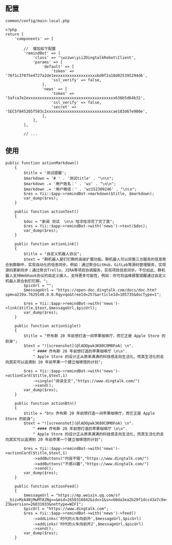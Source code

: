 ## 配置
    common/config/main-local.php 
    
    <?php
    return [
        'components' => [
            
            //  增加如下配置
            'remindBot' => [
                'class' => '\wzzwx\yii2DingtalkRobot\Client',
                'params' => [
                    'default' => [
                        'token' => '76f1c37075e4727a2de1exxxxxxxxxxxxxxxxxxbd0f2a18d025395294d6',
                        'ssl_verify' => false,
                    ],
                    'news' => [
                        'token' => '5afca7e2exxxxxxxxxxxxxxxxxxxxxxxxxxxxxxxxxxxxxx636b5d64b32',
                        'ssl_verify' => false,
                        'secret' => 'SEC5f845205f503c2xxxxxxxxxxxxxxxxxxxxxxxxxxxxcae183d67e980e',
                    ],
                ],
            ],
            
            // ...
## 使用
    public function actionMarkdown()
        {
            $title = '测试提醒';
            $markdown = '# ' . '测试title' . "\n\n";
            $markdown .= '用户姓名：' . 'wz' . "\n\n";
            $markdown .= '用户微信：' . 'wz152309246' . "\n\n";
            $res = Yii::$app->remindBot->markdown($title, $markdown);
            var_dump($res);
        }
    
        public function actionText()
        {
            $doc = "新闻 测试  \n\n 哇凉哇凉完了完了我";
            $res = Yii::$app->remindBot->with('news')->text($doc);
            var_dump($res);
        }
    
        public function actionLink()
        {
            $title = "自定义机器人协议";
            $text = "群机器人是钉钉群的高级扩展功能。群机器人可以将第三方服务的信息聚合到群聊中，实现自动化的信息同步。例如：通过聚合GitHub，GitLab等源码管理服务，实现源码更新同步；通过聚合Trello，JIRA等项目协调服务，实现项目信息同步。不仅如此，群机器人支持Webhook协议的自定义接入，支持更多可能性，例如：你可将运维报警提醒通过自定义机器人聚合到钉钉群。";
            $picUrl = "";
            $messageUrl = "https://open-doc.dingtalk.com/docs/doc.htm?spm=a219a.7629140.0.0.Rqyvqo&treeId=257&articleId=105735&docType=1";
    
            $res = Yii::$app->remindBot->with('news')->link($title,$text,$messageUrl,$picUrl);
            var_dump($res);
        }
    
        public function actionSigle()
        {
            $title = "乔布斯 20 年前想打造一间苹果咖啡厅，而它正是 Apple Store 的前身";
            $text = "![screenshot](@lADOpwk3K80C0M0FoA) \n".
                " #### 乔布斯 20 年前想打造的苹果咖啡厅 \n\n".
                " Apple Store 的设计正从原来满满的科技感走向生活化，而其生活化的走向其实可以追溯到 20 年前苹果一个建立咖啡馆的计划";
    
            $res = Yii::$app->remindBot->with('news')->actionCard($title,$text,1)
                ->single("阅读全文","https://www.dingtalk.com/")
                ->send();
            var_dump($res);
        }
    
        public function actionBtn()
        {
            $title = "btn 乔布斯 20 年前想打造一间苹果咖啡厅，而它正是 Apple Store 的前身";
            $text = "![screenshot](@lADOpwk3K80C0M0FoA) \n".
                " #### 乔布斯 20 年前想打造的苹果咖啡厅 \n\n".
                " Apple Store 的设计正从原来满满的科技感走向生活化，而其生活化的走向其实可以追溯到 20 年前苹果一个建立咖啡馆的计划";
    
            $res = Yii::$app->remindBot->with('news')->actionCard($title,$text,1)
                ->addButtons("内容不错","https://www.dingtalk.com/")
                ->addButtons("不感兴趣","https://www.dingtalk.com/")
                ->send();
            var_dump($res);
        }
    
        public function actionFeed()
        {
            $messageUrl = "https://mp.weixin.qq.com/s?__biz=MzA4NjMwMTA2Ng==&mid=2650316842&idx=1&sn=60da3ea2b29f1dcc43a7c8e4a7c97a16&scene=2&srcid=09189AnRJEdIiWVaKltFzNTw&from=timeline&isappinstalled=0&key=&ascene=2&uin=&devicetype=android-23&version=26031933&nettype=WIFI";
            $picUrl = "https://www.dingtalk.com";
            $res = Yii::$app->remindBot->with('news')->feed()
                ->addLinks('时代的火车向前开',$messageUrl,$picUrl)
                ->addLinks('时代的火车向前开2',$messageUrl,$picUrl)
                ->send();
            var_dump($res);
        }
